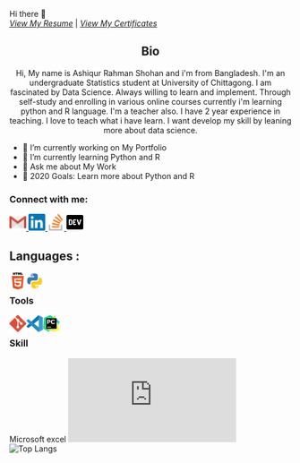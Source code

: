 Hi there 👋<br/>
 *[View My Resume](https://drive.google.com/file/d/1RZ5212CmfPuvvkZfaokG2KiGWEVoSOv3/view?usp=sharing)*
 | *[View My Certificates](https://github.com/ashiqur-shohan/Certificate-)*
<br />
      <h2 align="center">Bio</h2>
      <p align="center">
        Hi, My name is Ashiqur Rahman Shohan and i'm from Bangladesh. I'm an undergraduate Statistics student at University of Chittagong. I am fascinated by Data Science. Always willing to learn and implement. Through self-study and enrolling in various online courses currently i'm learning python and R language. I'm a teacher also. I have 2 year experience in teaching. I love to teach what i have learn. I want develop my skill by leaning more about data science. 
     </P> 
     
- 🔭 I’m currently working on My Portfolio
- 🌱 I’m currently learning Python and R
- 💬 Ask me about My Work
- 🥅 2020 Goals: Learn more about Python and R
### Connect with me:
  <a href="mailto:ashiqur.shohan@gmail.com">
    <img src="https://github.com/ashiqur-shohan/icon/blob/main/gmail-icon.svg" alt="Ashiqur Rahman shohan's gmail" height="30" width="30">
  </a>
  

  <a href="https://www.linkedin.com/in/ashiqur-rahman/">
    <img src="https://github.com/ashiqur-shohan/icon/blob/main/linkedin-icon.svg" alt="Ashiqur Rahman shohan LinkedIn Profile" height="30" width="30">
  </a>

  <a href="https://stackoverflow.com/users/2946413/angel-santiago-jaime-zavala?tab=profile">
    <img src="https://github.com/ashiqur-shohan/icon/blob/main/stackoverflow-icon.svg" alt="Asiqur rahman shohan Stack Overflow Profile" height="30" width="30">
  </a>

 <a href="https://dev.to/anhello">
    <img src="https://github.com/ashiqur-shohan/icon/blob/main/dev-badge.svg" alt="Ashiqur Rahman shohan DEV Profile" height="30" width="30">
  </a>
  <br/>
<h2> Languages : </h2>

<img align ="left" src="https://github.com/ashiqur-shohan/icon/blob/main/html.png" height="30" width="30" > 
<img align ="left" src="https://github.com/ashiqur-shohan/icon/blob/main/iconfinder_267_Python_logo_4375050.svg" height="30" width="30" >
<br/>

### Tools
<img align ="left" src="https://github.com/ashiqur-shohan/icon/blob/main/git.svg" height="30" width="30" > 
<img align ="left" src="https://github.com/ashiqur-shohan/icon/blob/main/visual-studio-code-1%20(1).svg" height="30" width="30" > 
<img align ="left" src="https://github.com/ashiqur-shohan/icon/blob/main/pycharm-logo.png" height="30" width="30" > 
<br/>

### Skill

Microsoft excel ![Excel learning progress](http://www.yarntomato.com/percentbarmaker/button.php?barPosition=60&leftFill=%23C0C0C0 "PHP learning progress")
<br/>
![Top Langs](https://github-readme-stats.vercel.app/api/top-langs/?username=ashiqur-shohan&theme=graywhite)
